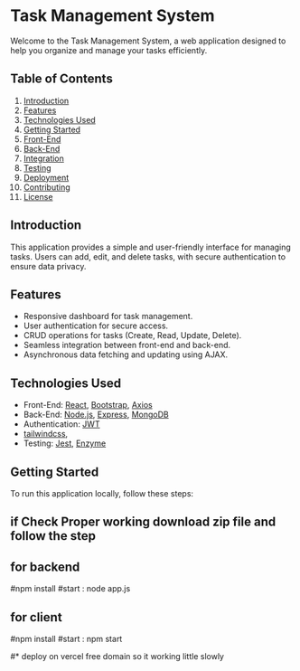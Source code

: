 # Task Management System

Welcome to the Task Management System, a web application designed to help you organize and manage your tasks efficiently.

## Table of Contents
1. [Introduction](#introduction)
2. [Features](#features)
3. [Technologies Used](#technologies-used)
4. [Getting Started](#getting-started)
5. [Front-End](#front-end)
6. [Back-End](#back-end)
7. [Integration](#integration)
8. [Testing](#testing)
9. [Deployment](#deployment)
10. [Contributing](#contributing)
11. [License](#license)

## Introduction
This application provides a simple and user-friendly interface for managing tasks. Users can add, edit, and delete tasks, with secure authentication to ensure data privacy.

## Features
- Responsive dashboard for task management.
- User authentication for secure access.
- CRUD operations for tasks (Create, Read, Update, Delete).
- Seamless integration between front-end and back-end.
- Asynchronous data fetching and updating using AJAX.

## Technologies Used
- Front-End: [React](https://reactjs.org/), [Bootstrap](https://getbootstrap.com/), [Axios](https://axios-http.com/)
- Back-End: [Node.js](https://nodejs.org/), [Express](https://expressjs.com/), [MongoDB](https://www.mongodb.com/)
- Authentication: [JWT](https://jwt.io/)
- [tailwindcss](https://tailwindcss.com/),
- Testing: [Jest](https://jestjs.io/), [Enzyme](https://enzymejs.github.io/enzyme/)

## Getting Started
To run this application locally, follow these steps:


## if Check Proper working download zip file and follow the step 

## for backend 
 #npm install
 #start : node app.js

## for client 
 #npm install
#start : npm start

#* deploy on vercel free domain so it working little slowly
